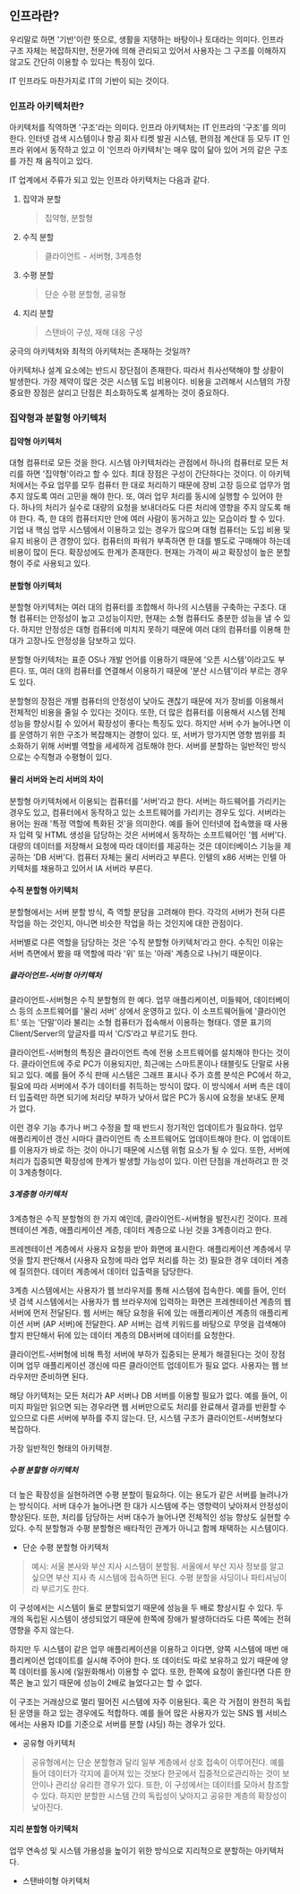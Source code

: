 ## 인프라란?

우리말로 하면 '기반'이란 뜻으로, 생활을 지탱하는 바탕이나 토대라는 의미다. 인프라 구조 자체는 복잡하지만, 전문가에 의해 관리되고 있어서 사용자는 그 구조를 이해하지 않고도 간단히 이용할 수 있다는 특징이 있다.

IT 인프라도 마찬가지로 IT의 기반이 되는 것이다.

### 인프라 아키텍처란?

아키텍처를 직역하면 '구조'라는 의미다. 인프라 아키텍처는 IT 인프라의 '구조'를 의미한다. 인터넷 검색 시스템이나 항공 회사 티켓 발권 시스템, 편의점 계산대 등 모두 IT 인프라 위에서 동작하고 있고 이 '인프라 아키텍처'는 매우 많이 닮아 있어 거의 같은 구조를 가진 채 움직이고 있다.

IT 업계에서 주류가 되고 있는 인프라 아키텍처는 다음과 같다.

1. 집약과 분할

   > 집약형, 분할형

2. 수직 분할

   > 클라이언트 - 서버형, 3계층형

3. 수평 분할

   > 단순 수평 분할형, 공유형

4. 지리 분할
   > 스탠바이 구성, 재해 대응 구성

궁극의 아키텍처와 최적의 아키텍처는 존재하는 것일까?

아키텍처나 설계 요소에는 반드시 장단점이 존재한다. 따라서 취사선택해야 할 상황이 발생한다. 가장 제약이 많은 것은 시스템 도입 비용이다. 비용을 고려해서 시스템의 가장 중요한 장점은 살리고 단점은 최소화하도록 설계하는 것이 중요하다.

### 집약형과 분할형 아키텍처

#### 집약형 아키텍처

대형 컴퓨터로 모든 것을 한다. 시스템 아키텍처라는 관점에서 하나의 컴퓨터로 모든 처리를 하면 '집약형'이라고 할 수 있다. 최대 장점은 구성이 간단하다는 것이다. 이 아키텍처에서는 주요 업무를 모두 컴퓨터 한 대로 처리하기 때문에 장비 고장 등으로 업무가 멈추지 않도록 여러 고민을 해야 한다. 또, 여러 업무 처리를 동시에 실행할 수 있어야 한다. 하나의 처리가 실수로 대량의 요청을 보내더라도 다른 처리에 영향을 주지 않도록 해야 한다. 즉, 한 대의 컴퓨터지만 안에 여러 사람이 동거하고 있는 모습이라 할 수 있다. 기업 내 핵심 업무 시스템에서 이용하고 있는 경우가 많으며 대형 컴퓨터는 도입 비용 및 유지 비용이 큰 경향이 있다. 컴퓨터의 파워가 부족하면 한 대를 별도로 구매해야 하는데 비용이 많이 든다. 확장성에도 한계가 존재한다. 현재는 가격이 싸고 확장성이 높은 분할형이 주로 사용되고 있다.

#### 분할형 아키텍처

분할형 아키텍처는 여러 대의 컴퓨터를 조합해서 하나의 시스템을 구축하는 구조다. 대형 컴퓨터는 안정성이 높고 고성능이지만, 현재는 소형 컴퓨터도 충분한 성능을 낼 수 있다. 하지만 안정성은 대형 컴퓨터에 미치지 못하기 때문에 여러 대의 컴퓨터를 이용해 한 대가 고장나도 안정성을 담보하고 있다.

분할형 아키텍처는 표준 OS나 개발 언어를 이용하기 때문에 '오픈 시스템'이라고도 부른다. 또, 여러 대의 컴퓨터를 연결해서 이용하기 때문에 '분산 시스템'이라 부르는 경우도 있다.

분할형의 장점은 개별 컴퓨터의 안정성이 낮아도 괜찮기 때문에 저가 장비를 이용해서 전체적인 비용을 줄일 수 있다는 것이다. 또한, 더 많은 컴퓨터를 이용해서 시스템 전체 성능을 향상시킬 수 있어서 확장성이 좋다는 특징도 있다. 하지만 서버 수가 늘어나면 이를 운영하기 위한 구조가 복잡해지는 경향이 있다. 또, 서버가 망가지면 영향 범위를 최소화하기 위해 서버별 역할을 세세하게 검토해야 한다. 서버를 분할하는 일반적인 방식으로는 수직형과 수평형이 있다.

#### 물리 서버와 논리 서버의 차이

분할형 아키텍처에서 이용되는 컴퓨터를 '서버'라고 한다. 서버는 하드웨어를 가리키는 경우도 있고, 컴퓨터에서 동작하고 있는 소프트웨어를 가리키는 경우도 있다.
서버라는 용어는 원래 '특정 역할에 특화된 것'을 의미한다.
예를 들어 인터넷에 접속했을 때 사용자 입력 및 HTML 생성을 담당하는 것은 서버에서 동작하는 소프트웨어인 '웹 서버'다. 대량의 데이터를 저장해서 요청에 따라 데이터를 제공하는 것은 데이터베이스 기능을 제공하는 'DB 서버'다.
컴퓨터 자체는 물리 서버라고 부른다. 인텔의 x86 서버는 인텔 아키텍처를 채용하고 있어서 IA 서버라 부른다.

#### 수직 분할형 아키텍처

분할형에서는 서버 분할 방식, 즉 역할 분담을 고려해야 한다. 각각의 서버가 전혀 다른 작업을 하는 것인지, 아니면 비슷한 작업을 하는 것인지에 대한 관점이다.

서버별로 다른 역할을 담당하는 것은 '수직 분할형 아키텍처'라고 한다. 수직인 이유는 서버 측면에서 봤을 때 역할에 따라 '위' 또는 '아래' 계층으로 나뉘기 때문이다.

##### 클라이언트-서버형 아키텍처

클라이언트-서버형은 수직 분할형의 한 예다. 업무 애플리케이션, 미들웨어, 데이터베이스 등의 소프트웨어를 '물리 서버' 상에서 운영하고 있다. 이 소프트웨어들에 '클라이언트' 또는 '단말'이라 불리는 소형 컴퓨터가 접속해서 이용하는 형태다. 영문 표기의 Client/Server의 앞글자를 따서 'C/S'라고 부르기도 한다.

클라이언트-서버형의 특징은 클라이언트 측에 전용 소프트웨어를 설치해야 한다는 것이다. 클라이언트에 주로 PC가 이용되지만, 최근에는 스마트폰이나 태블릿도 단말로 사용되고 있다. 예를 들어 주식 판매 시스템은 그래프 표시나 주가 흐름 분석은 PC에서 하고, 필요에 따라 서버에서 주가 데이터를 취득하는 방식이 많다. 이 방식에서 서버 측은 데이터 입출력만 하면 되기에 처리당 부하가 낮아서 많은 PC가 동시에 요청을 보내도 문제가 없다. 

이런 경우 기능 추가나 버그 수정을 할 때 반드시 정기적인 업데이트가 필요하다. 업무 애플리케이션 갱신 시마다 클라이언트 측 소프트웨어도 업데이트해야 한다. 이 업데이트를 이용자가 바로 하는 것이 아니기 때문에 시스템 위험 요소가 될 수 있다. 또한, 서버에 처리가 집중되면 확장성에 한계가 발생할 가능성이 있다. 이런 단점을 개선하려고 한 것이 3계층형이다.

##### 3계층형 아키텍처

3계층형은 수직 분할형의 한 가지 예인데, 클라이언트-서버형을 발전시킨 것이다. 프레젠테이션 계층, 애플리케이션 계층, 데이터 계층으로 나뉜 것을 3계층이라고 한다. 

프레젠테이션 계층에서 사용자 요청을 받아 화면에 표시한다. 
애플리케이션 계층에서 무엇을 할지 판단해서 (사용자 요청에 따라 업무 처리를 하는 것) 필요한 경우 데이터 계층에 질의한다.
데이터 계층에서 데이터 입출력을 담당한다.

3계층 시스템에서는 사용자가 웹 브라우저를 통해 시스템에 접속한다. 예를 들어, 인터넷 검색 시스템에서는 사용자가 웹 브라우저에 입력하는 화면은 프레젠테이션 계층의 웹 서버에 먼저 전달된다. 웹 서버는 해당 요청을 뒤에 있는 애플리케이션 계층의 애플리케이션 서버 (AP 서버)에 전달한다. AP 서버는 검색 키워드를 바탕으로 무엇을 검색해야 할지 판단해서 뒤에 있는 데이터 계층의 DB서버에 데이터를 요청한다.

클라이언트-서버형에 비해 특정 서버에 부하가 집중되는 문제가 해결된다는 것이 장점이며 업무 애플리케이션 갱신에 따른 클라이언트 업데이트가 필요 없다. 사용자는 웹 브라우저만 준비하면 된다. 

해당 아키텍처는 모든 처리가 AP 서버나 DB 서버를 이용할 필요가 없다. 예를 들어, 이미지 파일만 읽으면 되는 경우라면 웹 서버만으로도 처리를 완료해서 결과를 반환할 수 있으므로 다른 서버에 부하를 주지 않는다.
단, 시스템 구조가 클라이언트-서버형보다 복잡하다.

가장 일반적인 형태의 아키텍첟.

##### 수평 분할형 아키텍처

더 높은 확장성을 실현하려면 수평 분할이 필요하다. 이는 용도가 같은 서버를 늘려나가는 방식이다. 서버 대수가 늘어나면 한 대가 시스템에 주는 영향력이 낮아져서 안정성이 향상된다. 또한, 처리를 담당하는 서버 대수가 늘어나면 전체적인 성능 향상도 실현할 수 있다. 수직 분할형과 수평 분할형은 배타적인 관계가 아니고 함께 채택하는 시스템이다.

- 단순 수평 분할형 아키텍처
> 예시: 서울 본사와 부산 지사 시스템이 분할됨.
서울에서 부산 지사 정보를 알고 싶으면 부산 지사 측 시스템에 접속하면 된다. 수평 분할을 샤딩이나 파티셔닝이라 부르기도 한다.

이 구성에서는 시스템이 둘로 분할되었기 때문에 성능을 두 배로 향상시킬 수 있다. 두 개의 독립된 시스템이 생성되었기 때문에 한쪽에 장애가 발생하더라도 다른 쪽에는 전혀 영향을 주지 않는다.

하지만 두 시스템이 같은 업무 애플리케이션을 이용하고 이다면, 양쪽 시스템에 매번 애플리케이션 업데이트를 실시해 주어야 한다. 또 데이터도 따로 보유하고 있기 때문에 양쪽 데이터를 동시에 (일원화해서) 이용할 수 없다. 또한, 한쪽에 요청이 쏠린다면 다른 한쪽은 놀고 있기 때문에 성능이 2배로 늘었다고는 할 수 없다.

이 구조는 거래상으로 멀리 떨어진 시스템에 자주 이용된다. 혹은 각 거점이 완전히 독립된 운영을 하고 있는 경우에도 적합하다. 예를 들어 많은 사용자가 있는 SNS 웹 서비스에서는 사용자 ID를 기준으로 서버를 분할 (샤딩) 하는 경우가 있다.

- 공유형 아키텍처
> 공유형에서는 단순 분할형과 달리 일부 계층에서 상호 접속이 이루어진다. 예를 들어 데이터가 각지에 흩어져 있는 것보다 한곳에서 집중적으로관리하는 것이 보안이나 관리상 유리한 경우가 있다. 또한, 이 구성에서는 데이터를 모아서 참조할 수 있다. 하지만 분할한 시스템 간의 독립성이 낮아지고 공유한 계층의 확장성이 낮아진다.

#### 지리 분할형 아키텍처

업무 연속성 및 시스템 가용성을 높이기 위한 방식으로 지리적으로 분할하는 아키텍처다.

- 스탠바이형 아키텍처
> 





